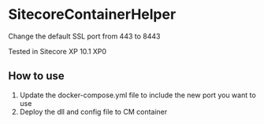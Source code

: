 # SitecoreContainerHelper
Change the default SSL port from 443 to 8443 

Tested in Sitecore XP 10.1 XP0

## How to use
1. Update the docker-compose.yml file to include the new port you want to use
2. Deploy the dll and config file to CM container


